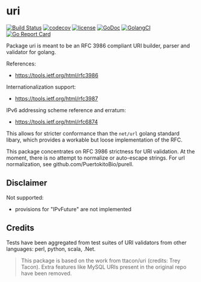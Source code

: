 # uri
[![Build Status](https://travis-ci.org/fredbi/uri.svg?branch=master)](https://travis-ci.org/fredbi/uri)
[![codecov](https://codecov.io/gh/fredbi/uri/branch/master/graph/badge.svg)](https://codecov.io/gh/fredbi/uri)
[![license](http://img.shields.io/github/license/mapshape/apistatus.svg)](https://raw.githubusercontent.com/fredbi/uri/master/LICENSE)
[![GoDoc](https://godoc.org/github.com/fredbi/uri?status.svg)](http://godoc.org/github.com/fredbi/uri)
[![GolangCI](https://golangci.com/badges/github.com/fredbi/uri.svg)](https://golangci.com)
[![Go Report Card](https://goreportcard.com/badge/github.com/fredbi/uri)](https://goreportcard.com/report/github.com/fredbi/uri)

Package uri is meant to be an RFC 3986 compliant URI builder, parser and validator for golang.

References:
* https://tools.ietf.org/html/rfc3986

Internationalization support:
* https://tools.ietf.org/html/rfc3987

IPv6 addressing scheme reference and erratum:
* https://tools.ietf.org/html/rfc6874

This allows for stricter conformance than the `net/url` golang standard libary,
which provides a workable but loose implementation of the RFC.

This package concentrates on RFC 3986 strictness for URI validation. 
At the moment, there is no attempt to normalize or auto-escape strings. 
For url normalization, see github.com/PuertokitoBio/purell.

## Disclaimer

Not supported:
* provisions for "IPvFuture" are not implemented

## Credits

Tests have been aggregated from test suites of URI validators from other languages:
perl, python, scala, .Net.

> This package is based on the work from ttacon/uri (credits: Trey Tacon).
> Extra features like MySQL URIs present in the original repo have been removed.
